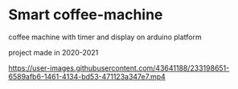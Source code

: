 # Smart coffee-machine
coffee machine with timer and display on arduino platform

project made in 2020-2021

https://user-images.githubusercontent.com/43641188/233198651-6589afb6-1461-4134-bd53-471123a347e7.mp4

